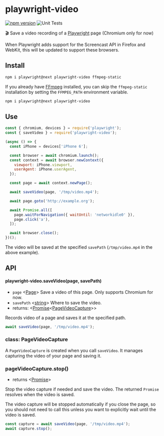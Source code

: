 # playwright-video

[![npm version](https://badge.fury.io/js/playwright-video.svg)](https://badge.fury.io/js/playwright-video) ![Unit Tests](https://github.com/qawolf/playwright-video/workflows/Unit%20Tests/badge.svg)

🎬 Save a video recording of a [Playwright](https://github.com/microsoft/playwright) page (Chromium only for now)

When Playwright adds support for the Screencast API in Firefox and WebKit, this will be updated to support these browsers.

## Install

```sh
npm i playwright@next playwright-video ffmpeg-static
```

If you already have [FFmpeg](https://www.ffmpeg.org) installed, you can skip the `ffmpeg-static` installation by setting the `FFMPEG_PATH` environment variable.

```sh
npm i playwright@next playwright-video
```

## Use

```js
const { chromium, devices } = require('playwright');
const { saveVideo } = require('playwright-video');

(async () => {
  const iPhone = devices['iPhone 6'];

  const browser = await chromium.launch();
  const context = await browser.newContext({
    viewport: iPhone.viewport,
    userAgent: iPhone.userAgent,
  });

  const page = await context.newPage();

  await saveVideo(page, '/tmp/video.mp4');

  await page.goto('http://example.org');

  await Promise.all([
    page.waitForNavigation({ waitUntil: 'networkidle0' }),
    page.click('a'),
  ]);

  await browser.close();
})();
```

The video will be saved at the specified `savePath` (`/tmp/video.mp4` in the above example).

## API

#### playwright-video.saveVideo(page, savePath)

- `page` <[Page]> Save a video of this page. Only supports Chromium for now.
- `savePath` <[string]> Where to save the video.
- returns: <[Promise]<[PageVideoCapture](#class-pagevideocapture)>>

Records video of a page and saves it at the specified path.

```js
await saveVideo(page, '/tmp/video.mp4');
```

### class: PageVideoCapture

A `PageVideoCapture` is created when you call `saveVideo`. It manages capturing the video of your page and saving it.

### pageVideoCapture.stop()

- returns <[Promise]>

Stop the video capture if needed and save the video. The returned `Promise` resolves when the video is saved.

The video capture will be stopped automatically if you close the page, so you should not need to call this unless you want to explicitly wait until the video is saved.

```js
const capture = await saveVideo(page, '/tmp/video.mp4');
await capture.stop();
```

[object]: https://developer.mozilla.org/en-US/docs/Web/JavaScript/Reference/Global_Objects/Object 'Object'
[page]: https://github.com/microsoft/playwright/blob/master/docs/api.md#class-page 'Page'
[promise]: https://developer.mozilla.org/en-US/docs/Web/JavaScript/Reference/Global_Objects/Promise 'Promise'
[string]: https://developer.mozilla.org/en-US/docs/Web/JavaScript/Data_structures#String_type 'string'
